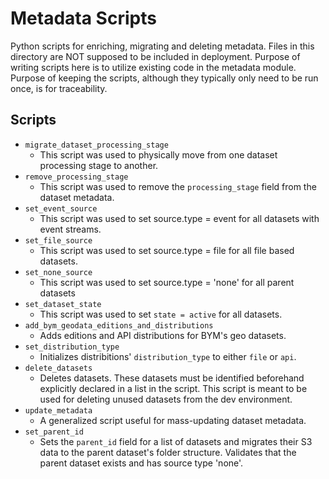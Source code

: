 Metadata Scripts
===================

Python scripts for enriching, migrating and deleting metadata. Files in this directory are NOT supposed to be included in deployment.
Purpose of writing scripts here is to utilize existing code in the metadata module. Purpose of keeping the scripts, although they typically only need to be run once,
is for traceability.

## Scripts

* `migrate_dataset_processing_stage`
  * This script was used to physically move from one dataset processing stage to another.
* `remove_processing_stage`
  * This script was used to remove the `processing_stage` field from the dataset metadata.
* `set_event_source`
  * This script was used to set source.type = event for all datasets with event streams.
* `set_file_source`
  * This script was used to set source.type = file for all file based datasets.
* `set_none_source`
  * This script was used to set source.type = 'none' for all parent datasets
* `set_dataset_state`
  * This script was used to set `state = active` for all datasets.
* `add_bym_geodata_editions_and_distributions`
  * Adds editions and API distributions for BYM's geo datasets.
* `set_distribution_type`
  * Initializes distribitions' `distribution_type` to either `file` or `api`.
* `delete_datasets`
  * Deletes datasets. These datasets must be identified beforehand explicitly declared in a list in the script. This script is meant to be used for deleting unused datasets from the dev environment.
* `update_metadata`
  * A generalized script useful for mass-updating dataset metadata.
* `set_parent_id`
  * Sets the `parent_id` field for a list of datasets and migrates their S3 data to the parent dataset's folder structure. Validates that the parent dataset exists and has source type 'none'.
